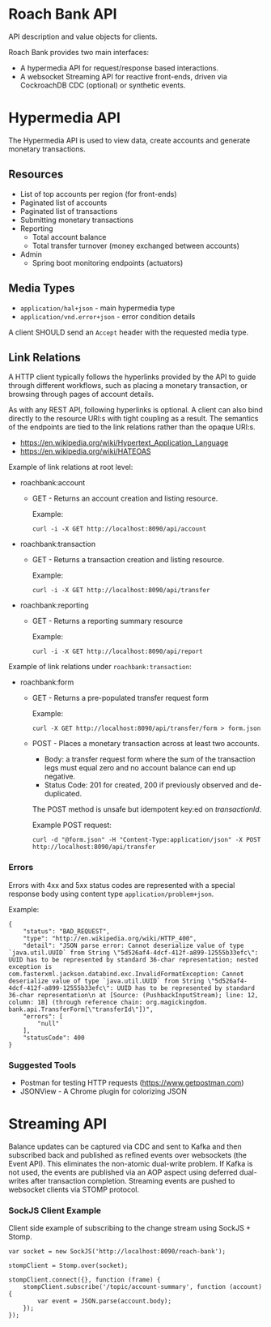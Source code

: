 # Roach Bank API

API description and value objects for clients.

Roach Bank provides two main interfaces:
 
 - A hypermedia API for request/response based interactions.
 - A websocket Streaming API for reactive front-ends, driven via CockroachDB CDC (optional) or synthetic events. 

# Hypermedia API

The Hypermedia API is used to view data, create accounts and generate 
monetary transactions. 

## Resources

- List of top accounts per region (for front-ends)
- Paginated list of accounts
- Paginated list of transactions 
- Submitting monetary transactions 
- Reporting
    - Total account balance 
    - Total transfer turnover (money exchanged between accounts)
- Admin
    - Spring boot monitoring endpoints (actuators)

## Media Types

 - ``application/hal+json`` - main hypermedia type 
 - ``application/vnd.error+json`` - error condition details
 
A client SHOULD send an ``Accept`` header with the requested media type. 

## Link Relations

A HTTP client typically follows the hyperlinks provided by the API to guide through different workflows, 
such as placing a monetary transaction, or browsing through pages of account details. 

As with any REST API, 
following hyperlinks is optional. A client can also bind directly to the resource URI:s with tight coupling 
as a result. The semantics of the endpoints are tied to the link relations rather than the opaque URI:s.

- https://en.wikipedia.org/wiki/Hypertext_Application_Language 
- https://en.wikipedia.org/wiki/HATEOAS

Example of link relations at root level:

- roachbank:account
    - GET - Returns an account creation and listing resource.

      Example:

          curl -i -X GET http://localhost:8090/api/account

- roachbank:transaction
    - GET - Returns a transaction creation and listing resource.

      Example:

          curl -i -X GET http://localhost:8090/api/transfer

- roachbank:reporting
    - GET - Returns a reporting summary resource

      Example:

          curl -i -X GET http://localhost:8090/api/report

Example of link relations under `roachbank:transaction`:

-  roachbank:form
    - GET - Returns a pre-populated transfer request form
    
      Example:
      
          curl -X GET http://localhost:8090/api/transfer/form > form.json
    
    - POST - Places a monetary transaction across at least two accounts. 
        - Body: a transfer request form where the sum of the transaction legs must
         equal zero and no account balance can end up negative.
        - Status Code: 201 for created, 200 if previously observed and de-duplicated.
        
      The POST method is unsafe but idempotent key:ed on _transactionId_.
        
      Example POST request:
    
          curl -d "@form.json" -H "Content-Type:application/json" -X POST http://localhost:8090/api/transfer

### Errors

Errors with 4xx and 5xx status codes are represented with a special response body using 
content type ``application/problem+json``.

Example:

    {
        "status": "BAD_REQUEST",
        "type": "http://en.wikipedia.org/wiki/HTTP_400",
        "detail": "JSON parse error: Cannot deserialize value of type `java.util.UUID` from String \"5d526af4-4dcf-412f-a899-12555b33efc\": UUID has to be represented by standard 36-char representation; nested exception is com.fasterxml.jackson.databind.exc.InvalidFormatException: Cannot deserialize value of type `java.util.UUID` from String \"5d526af4-4dcf-412f-a899-12555b33efc\": UUID has to be represented by standard 36-char representation\n at [Source: (PushbackInputStream); line: 12, column: 18] (through reference chain: org.magickingdom. bank.api.TransferForm[\"transferId\"])",
        "errors": [
            "null"
        ],
        "statusCode": 400
    }

### Suggested Tools

 - Postman for testing HTTP requests (https://www.getpostman.com) 
 - JSONView - A Chrome plugin for colorizing JSON 
 
# Streaming API 

Balance updates can be captured via CDC and sent to Kafka and then subscribed back 
and published as refined events over websockets (the Event API). This eliminates 
the non-atomic dual-write problem. If Kafka is not used, the events are published
via an AOP aspect using deferred dual-writes after transaction completion. 
Streaming events are pushed to websocket clients via STOMP protocol. 

### SockJS Client Example

Client side example of subscribing to the change stream using SockJS + Stomp.
    
    var socket = new SockJS('http://localhost:8090/roach-bank');

    stompClient = Stomp.over(socket);

    stompClient.connect({}, function (frame) {
        stompClient.subscribe('/topic/account-summary', function (account) {
            var event = JSON.parse(account.body);
        });
    });

